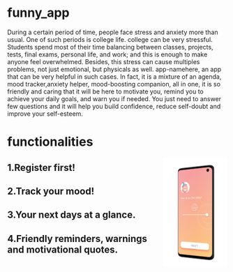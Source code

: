 # funny_app

During a certain period of time, people face stress and anxiety more than usual. One of such periods is college life. 
college can be very stressful. Students spend most of their time balancing between classes, projects, tests, final exams, personal life, and work; and this is enough to make anyone feel overwhelmed. Besides, this stress can cause multiples problems, not just emotional, but physicals as well.
app-namehere, an app that can be very helpful in such cases. In fact, it is a mixture of an agenda, mood tracker,anxiety helper, mood-boosting companion, all in one, it is so friendly and caring that it will be here to motivate you, remind you to achieve your daily goals, and warn you if needed. You just need to answer few questions and it will help you build confidence, reduce self-doubt and improve your self-esteem.

# functionalities


<img align="right" src="https://github.com/looklok/HackIn/blob/master/imaages/Samsung%20Galaxy%20S10%20HackIN.png" height="250">


## 1.Register first!


## 2.Track your mood!


## 3.Your next days at a glance.


## 4.Friendly reminders, warnings and motivational quotes.
